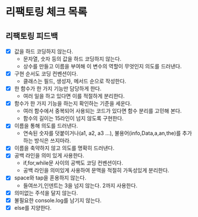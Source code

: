 # 리팩토링 체크 목록

## 리팩토링 피드백

- [x] 값을 하드 코딩하지 않는다.
  - 문자열, 숫자 등의 값을 하드 코딩하지 않는다.
  - 상수를 만들고 이름을 부여해 이 변수의 역할이 무엇인지 의도를 드러낸다.
- [x] 구현 순서도 코딩 컨벤션이다.
  - 클래스는 필드, 생성자, 메서드 순으로 작성한다.
- [x] 한 함수가 한 가지 기능만 담당하게 한다.
  - 여러 일을 하고 있다면 이를 적절하게 분리한다.
- [x] 함수가 한 가지 기능을 하는지 확인하는 기준을 세운다.
  - 여러 함수에서 중복되어 사용되는 코드가 있다면 함수 분리를 고민해 본다.
  - 함수의 길이는 15라인이 넘지 않도록 구현한다.
- [x] 이름을 통해 의도를 드러낸다.
  - 연속된 숫자를 덧붙이거나(a1, a2, a3 ...), 불용어(info,Data,a,an,the)를 추가하는 방식은 쓰지마라.
- [x] 이름을 축약하지 않고 의도를 명확히 드러낸다.
- [x] 공백 라인을 의미 있게 사용한다.
  - if,for,while문 사이의 공백도 코딩 컨벤션이다.
  - 공백 라인을 의미있게 사용하여 문맥을 적절히 가독성있게 분리한다.
- [x] space와 tap을 혼용하지 않는다.
  - 들여쓰기,인덴트는 3을 넘지 않는다. 2까지 사용한다.
- [x] 의미없는 주석을 달지 않는다.
- [x] 불필요한 console.log를 남기지 않는다.
- [x] else를 지양한다.